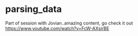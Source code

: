 # parsing_data
Part of session with Jovian..amazing content, go check it out https://www.youtube.com/watch?v=FcW-AXsirBE
